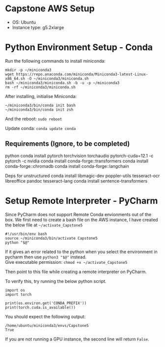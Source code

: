 # Capstone AWS Setup 
- OS: Ubuntu
- Instance type: g5.2xlarge

# Python Environment Setup - Conda
Run the following commands to install miniconda:

	mkdir -p ~/miniconda3
	wget https://repo.anaconda.com/miniconda/Miniconda3-latest-Linux-x86_64.sh -O ~/miniconda3/miniconda.sh
	bash ~/miniconda3/miniconda.sh -b -u -p ~/miniconda3
	rm -rf ~/miniconda3/miniconda.sh

After installing, initialise Miniconda:

	~/miniconda3/bin/conda init bash
	~/miniconda3/bin/conda init zsh
	
And the reboot: `sudo reboot`

Update conda: `conda update conda`

## Requirements (Ignore, to be completed)
python
conda install pytorch torchvision torchaudio pytorch-cuda=12.1 -c pytorch -c nvidia
conda install conda-forge::transformers
conda install conda-forge::chromadb
conda install conda-forge::langchain

Deps for unstructured 
conda install libmagic-dev poppler-utils tesseract-ocr libreoffice pandoc tesseract-lang
conda install sentence-transformers


# Setup Remote Interpreter - PyCharm
Since PyCharm does not support Remote Conda envionments out of the box. 
We first need to create a bash file on the AWS instance, I have created the below file at `~/activate_Capstone5`

	#!/usr/bin/env bash
	source ~/miniconda3/bin/activate Capstone5
	python "$@"
	
If it gives an error related to the python when you select the environment in pycharm then use `python3 "$@"` instead.  
Give executable permission: `chmod +x ~/activate_Capstone5`  

Then point to this file while creating a remote interpreter on PyCharm.

To verify this, try running the below python script.

	import os
	import torch
	
	print(os.environ.get('CONDA_PREFIX'))
	print(torch.cuda.is_available())
	
You should expect the following output:

	/home/ubuntu/miniconda3/envs/Capstone5
	True

If you are not running a GPU instance, the second line will return `False`.	

